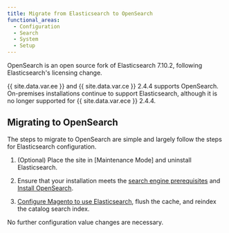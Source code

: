 ```yaml
---
title: Migrate from Elasticsearch to OpenSearch
functional_areas:
  - Configuration
  - Search
  - System
  - Setup
---
```


OpenSearch is an open source fork of Elasticsearch 7.10.2, following Elasticsearch's licensing change.

{{ site.data.var.ee }} and {{ site.data.var.ce }} 2.4.4 supports OpenSearch. On-premises installations continue to support Elasticsearch, although it is no longer supported for {{ site.data.var.ece }} 2.4.4.

## Migrating to OpenSearch

The steps to migrate to OpenSearch are simple and largely follow the steps for Elasticsearch configuration.

1. (Optional) Place the site in [Maintenance Mode] and uninstall Elasticsearch.

1. Ensure that your installation meets the [search engine prerequisites] and [Install OpenSearch].

1. [Configure Magento to use Elasticsearch], flush the cache, and reindex the catalog search index.

No further configuration value changes are necessary.

<!-- Link Definitions -->

[Maintance Mode]: https://devdocs.magento.com/guides/v2.4/install-gde/install/cli/install-cli-subcommands-maint.html
[Search engine prerequisites]: https://devdocs.magento.com/guides/v2.4/install-gde/prereq/elasticsearch.html
[Configure Magento to use Elasticsearch]: https://devdocs.magento.com/guides/v2.4/config-guide/elasticsearch/configure-magento.html
[Install OpenSearch]: https://opensearch.org/docs/latest/opensearch/install/important-settings/
